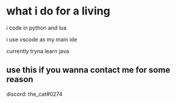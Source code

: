 # what i do for a living
i code in python and lua

i use vscode as my main ide

currently tryna learn java

## use this if you wanna contact me for some reason 

discord: the_cat#0274
